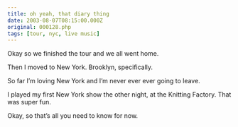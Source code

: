 ```yaml
---
title: oh yeah, that diary thing
date: 2003-08-07T08:15:00.000Z
original: 000128.php
tags: [tour, nyc, live music]
---
```


Okay so we finished the tour and we all went home.

Then I moved to New York. Brooklyn, specifically.

So far I’m loving New York and I’m never ever ever going to leave.

I played my first New York show the other night, at the Knitting Factory. That was super fun.

Okay, so that’s all you need to know for now.
